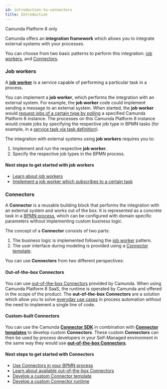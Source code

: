 ```yaml
---
id: introduction-to-connectors
title: Introduction
---
```


<span class="badge badge--cloud">Camunda Platform 8 only</span>

Camunda offers an **integration framework** which allows you to integrate external systems with your processes.

You can choose from two basic patterns to perform this integration: [job workers](#job-workers), and [Connectors](#connectors).

### Job workers

A [**job worker**](../concepts/job-workers.md) is a service capable of performing a particular task in a process.

You can implement a **job worker**, which performs the integration with an external system. For example, the **job worker** code could implement sending a message to an external system. When started, the **job worker** would [request jobs of a certain type by polling](../concepts/job-workers.md#long-polling) a specified Camunda Platform 8 instance. The processes on this Camunda Platform 8 instance would create jobs by specifying the respective job type in BPMN tasks (for example, in a [service task via task definition](../../modeler/bpmn/service-tasks#task-definition)).

The integration with external systems using **job workers** requires you to:

1. Implement and run the respective **job worker**.
2. Specify the respective job types in the BPMN process.

#### Next steps to get started with job workers

- [Learn about job workers](../concepts/job-workers.md)
- [Implement a job worker which subscribes to a certain task](../../best-practices/development/connecting-the-workflow-engine-with-your-world#subscribing-to-tasks-using-a-job-worker)

### Connectors

A **Connector** is a reusable building block that performs the integration with an external system and works out of the box. It is represented as a concrete task in a [BPMN process](../concepts/processes.md), which can be configured with domain specific parameters without implementing custom business logic.

The concept of a **Connector** consists of two parts:

1. The business logic is implemented following the [job worker](/components/concepts/job-workers.md) pattern.
2. The user interface during modeling is provided using a [Connector template](./connectors/custom-built-connectors/connector-templates.md).

You can use **Connectors** from two different perspectives:

#### Out-of-the-box Connectors

You can use [out-of-the-box Connectors](./connectors/use-connectors.md) provided by Camunda. When using Camunda Platform 8 SaaS, the runtime is operated by Camunda and offered in the scope of the product. The **out-of-the-box Connectors** are a solution which allow you to solve [everyday use cases](./connectors/out-of-the-box-connectors/available-connectors-overview.md) in process automation without the need to implement a single line of code.

#### Custom-built Connectors

You can use the Camunda [**Connector SDK**](./connectors/custom-built-connectors/connector-sdk.md) in combination with [**Connector templates**](./connectors/custom-built-connectors/connector-templates.md) to develop custom **Connectors**. These custom **Connectors** can then be used by process developers in your Self-Managed environment in the same way they would use [**out-of-the-box Connectors**](./connectors/use-connectors.md).

#### Next steps to get started with Connectors

- [Use Connectors in your BPMN process](./connectors/use-connectors.md)
- [Learn about available out-of-the-box Connectors](./connectors/out-of-the-box-connectors/available-connectors-overview.md)
- [Develop a custom Connector template](./connectors/custom-built-connectors/connector-templates.md)
- [Develop a custom Connector runtime](./connectors/custom-built-connectors/connector-sdk.md)
